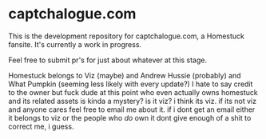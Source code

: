 # captchalogue.com
This is the development repository for captchalogue.com, a Homestuck fansite. It's currently a work in progress.

Feel free to submit pr's for just about whatever at this stage.  

Homestuck belongs to Viz (maybe) and Andrew Hussie (probably) and What Pumpkin (seeming less likely with every update?) I hate to say credit to the owner but fuck dude at this point who even actually owns homestuck and its related assets is kinda a mystery? is it viz? i think its viz. if its not viz and anyone cares feel free to email me about it. if i dont get an email either it belongs to viz or the people who *do* own it dont give enough of a shit to correct me, i guess. 

